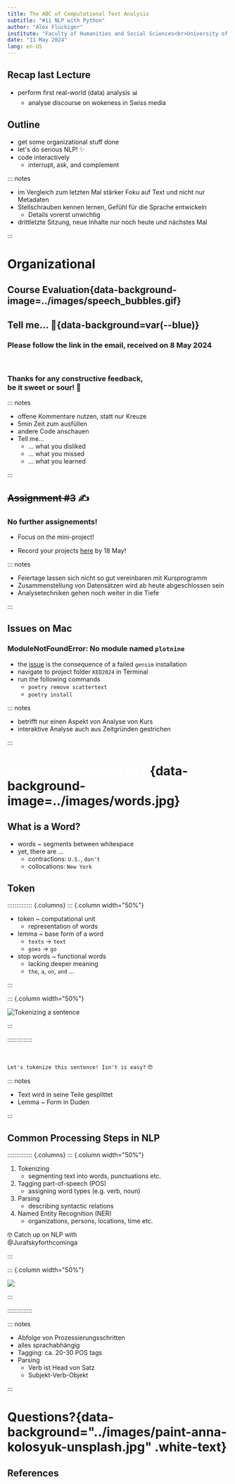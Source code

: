```yaml
---
title: The ABC of Computational Text Analysis
subtitle: "#11 NLP with Python"
author: "Alex Flückiger"
institute: "Faculty of Humanities and Social Sciences<br>University of Lucerne" 
date: "11 May 2024"
lang: en-US
---
```




## Recap last Lecture

- perform first real-world (data) analysis :bar_chart:
  - analyse discourse on wokeness in Swiss media



## Outline

- get some organizational stuff done
- let's do serious NLP! :sparkles:
- code interactively
  - interrupt, ask, and complement



::: notes

- im Vergleich zum letzten Mal stärker Foku auf Text und nicht nur Metadaten
- Stellschrauben kennen lernen, Gefühl für die Sprache entwickeln
  - Details vorerst unwichtig
- drittletzte Sitzung, neue Inhalte nur noch heute und nächstes Mal

:::



# Organizational

## Course Evaluation{data-background-image=../images/speech_bubbles.gif}

## Tell me... :mega:{data-background=var(--blue)}

### Please follow the link in the email, received on 8 May 2024

<br>

### Thanks for any constructive feedback, <br>be it sweet or sour! :pray:

::: notes

- offene Kommentare nutzen, statt nur Kreuze
- 5min Zeit zum ausfüllen
- andere Code anschauen
- Tell me...
  - ... what you disliked
  - ... what you missed
  - ... what you learned

:::



## ~~Assignment #3~~ :writing_hand:

### No further assignements!

- Focus on the mini-project!

- Record your projects [here](https://docs.google.com/spreadsheets/d/1okuYtiMeASZzenn-VADvg1i6mWqVNsOaskuiHP-sTVc/edit#gid=0) by 18 May!



::: notes

- Feiertage lassen sich nicht so gut vereinbaren mit Kursprogramm
- Zusammenstellung von Datensätzen wird ab heute abgeschlossen sein
- Analysetechniken gehen noch weiter in die Tiefe

:::



## Issues on Mac

### ModuleNotFoundError: No module named `plotnine`

- the [issue](https://github.com/RaRe-Technologies/gensim/pull/3402) is the consequence of a failed `gensim` installation
- navigate to project folder `KED2024` in Terminal
- run the following commands
  - `poetry remove scattertext`
  - `poetry install`



::: notes

- betrifft nur einen Aspekt von Analyse von Kurs
- interaktive Analyse auch aus Zeitgründen gestrichen

:::

# <span style="color:#ffffff">A Primer on classic NLP</span>{data-background-image=../images/words.jpg}

## What is a Word?

- words ~ segments between whitespace
- yet, there are ...
  - contractions: `U.S.`, `don't`
  - collocations: `New York`



## Token

:::::::::::::: {.columns}
::: {.column width="50%"}

- token ~ computational unit
  - representation of words
- lemma ~ base form of a word
  - `texts` &rarr; `text`
  - `goes` &rarr; `go`
- stop words ~ functional words
  - lacking deeper meaning
  - `the`, `a`, `on`, `and` ...

:::

::: {.column width="50%"}

![Tokenizing a sentence](../images/tokenization.jpeg)

:::

::::::::::::::

<br>

 `Let's tokenize this sentence! Isn't is easy?` :nerd_face:



::: notes

- Text wird in seine Teile gesplittet
- Lemma ~ Form in Duden

:::

## Common Processing Steps in NLP

:::::::::::::: {.columns}
::: {.column width="50%"}

1. Tokenizing
   - segmenting text into words, punctuations etc.
2. Tagging part-of-speech (POS)
   - assigning word types (e.g. verb, noun)
3. Parsing
   - describing syntactic relations
4. Named Entity Recognition (NER)
   - organizations, persons, locations, time etc.



:nerd_face: Catch up on NLP with <br>@Jurafskyforthcominga

:::

::: {.column width="50%"}

![](../images/spacy_parse.png)

:::

::::::::::::::

::: notes

- Abfolge von Prozessierungsschritten
- alles sprachabhängig
- Tagging: ca. 20-30 POS tags
- Parsing
  - Verb ist Head von Satz
  - Subjekt-Verb-Objekt

:::



# Questions?{data-background="../images/paint-anna-kolosyuk-unsplash.jpg" .white-text}



## References